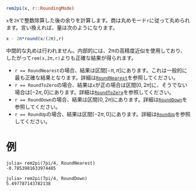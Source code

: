 ```julia
rem2pi(x, r::RoundingMode)
```

`x`を`2π`で整数除算した後の余りを計算します。商は丸めモード`r`に従って丸められます。言い換えれば、量は次のようになります。

```julia
x - 2π*round(x/(2π),r)
```

中間的な丸めは行われません。内部的には、2πの高精度近似を使用しており、したがって`rem(x,2π,r)`よりも正確な結果が得られます。

  * `r == RoundNearest`の場合、結果は区間$[-π, π]$にあります。これは一般的に最も正確な結果となります。詳細は[`RoundNearest`](@ref)を参照してください。
  * `r == RoundToZero`の場合、結果は`x`が正の場合は区間$[0, 2π]$に、そうでない場合は$[-2π, 0]$にあります。詳細は[`RoundToZero`](@ref)を参照してください。
  * `r == RoundDown`の場合、結果は区間$[0, 2π]$にあります。詳細は[`RoundDown`](@ref)を参照してください。
  * `r == RoundUp`の場合、結果は区間$[-2π, 0]$にあります。詳細は[`RoundUp`](@ref)を参照してください。

# 例

```jldoctest
julia> rem2pi(7pi/4, RoundNearest)
-0.7853981633974485

julia> rem2pi(7pi/4, RoundDown)
5.497787143782138
```
